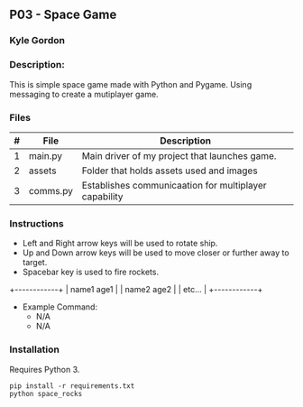 ## P03 - Space Game
### Kyle Gordon
### Description:

This is simple space game made with Python and Pygame. Using messaging to create
a mutiplayer game.

### Files

|   #   | File            | Description                                        |
| :---: | --------------- | -------------------------------------------------- |
|   1   | main.py         | Main driver of my project that launches game.      |
|   2   | assets  | Folder that holds assets used and images         |
|   3   | comms.py  | Establishes communicaation for multiplayer capability         |


### Instructions

- Left and Right arrow keys will be used to rotate ship.
- Up and Down arrow keys will be used to move closer or further away to target.
- Spacebar key is used to fire rockets.

+------------+
| name1 age1 |
| name2 age2 |
| etc...     |
+------------+

- Example Command:
    - N/A
    - N/A


### Installation

Requires Python 3.

```
pip install -r requirements.txt
python space_rocks
```
